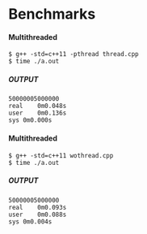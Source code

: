 # Benchmarks

#### Multithreaded
```
$ g++ -std=c++11 -pthread thread.cpp 
$ time ./a.out 
```
##### OUTPUT

```
50000005000000
real	0m0.048s
user	0m0.136s
sys	0m0.000s
```

#### Multithreaded
```
$ g++ -std=c++11 wothread.cpp 
$ time ./a.out 
```

##### OUTPUT

```
50000005000000
real	0m0.093s
user	0m0.088s
sys	0m0.004s
```